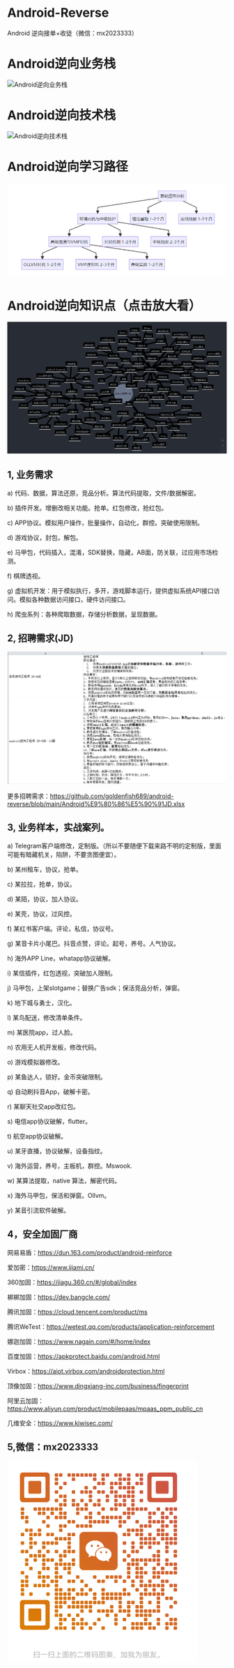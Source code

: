 # Android-Reverse

Android 逆向接单+收徒（微信：mx2023333） 

Android逆向业务栈
===

![Android逆向业务栈](https://github.com/goldenfish689/android-reverse/blob/main/pictures/Android%E9%80%86%E5%90%91%E4%B8%9A%E5%8A%A1.jpeg)

Android逆向技术栈
===

![Android逆向技术栈](https://github.com/goldenfish689/android-reverse/blob/main/pictures/Android%E9%80%86%E5%90%91%E6%8A%80%E6%9C%AF%E6%A0%88.jpeg)

Android逆向学习路径
===
![Android逆向技术栈](https://github.com/goldenfish689/android-reverse/blob/main/pictures/1748524351683.png)


Android逆向知识点（点击放大看）
===
![Android逆向知识点](https://github.com/goldenfish689/android-reverse/blob/main/pictures/1748523481702.jpg)




1,	业务需求
   ---
a)	代码、数据，算法还原，竞品分析。算法代码提取，文件/数据解密。

b)	插件开发。增删改相关功能。抢单。红包修改，抢红包。

c)	APP协议。模拟用户操作，批量操作，自动化，群控。突破使用限制。

d)	游戏协议，封包，解包。

e)	马甲包，代码插入，混淆，SDK替换，隐藏，AB面，防关联，过应用市场检测。

f)	棋牌透视。

g)	虚拟机开发：用于模拟执行，多开，游戏脚本运行，提供虚拟系统API接口访问。模拟各种数据访问接口，硬件访问接口。

h)	爬虫系列：各种爬取数据，存储分析数据，呈现数据。


2,	招聘需求(JD)
---
![JDS](https://github.com/goldenfish689/android-reverse/blob/main/pictures/nx.png)

更多招聘需求：https://github.com/goldenfish689/android-reverse/blob/main/Android%E9%80%86%E5%90%91JD.xlsx

3,	业务样本，实战案列。
---

a)	Telegram客户端修改，定制版。（所以不要随便下载来路不明的定制版，里面可能有暗藏机关，陷阱，不要贪图便宜）。

b)	某州租车，协议，抢单。

c)	某拉拉，抢单，协议。

d)	某陌，协议，加人协议。

e)	某壳，协议，过风控。

f)	某红书客户端。评论，私信，协议号。

g)	某音卡片小尾巴。抖音点赞，评论。起号，养号。人气协议。

h)	海外APP Line，whatapp协议破解。

i)	某信插件，红包透视，突破加人限制。

j)	马甲包，上架slotgame；替换广告sdk；保活竞品分析，弹窗。

k)	地下城与勇士，汉化。

l)	某鸟配送，修改清单条件。

m)	某医院app，过人脸。

n)	农用无人机开发板，修改代码。

o)	游戏模拟器修改。

p)	某鱼达人，锁好。金币突破限制。

q)	自动刷抖音App，破解卡密。

r)	某聊天社交app改红包。

s)	电信app协议破解，flutter。

t)	航空app协议破解。

u)	某牙直播，协议破解，设备指纹。

v)	海外运营，养号，主板机，群控。Mswook.

w)	某算法提取，native 算法，解密代码。

x)	海外马甲包，保活和弹窗。Ollvm。

y)	某音引流软件破解。


4，安全加固厂商
---
网易易盾：https://dun.163.com/product/android-reinforce

爱加密：https://www.ijiami.cn/

360加固：https://jiagu.360.cn/#/global/index

梆梆加固：https://dev.bangcle.com/

腾讯加固：https://cloud.tencent.com/product/ms

腾讯WeTest：https://wetest.qq.com/products/application-reinforcement

娜迦加固：https://www.nagain.com/#/home/index

百度加固：https://apkprotect.baidu.com/android.html

Virbox：https://aiot.virbox.com/androidprotection.html

顶像加固：https://www.dingxiang-inc.com/business/fingerprint

阿里云加固：https://www.aliyun.com/product/mobilepaas/mpaas_ppm_public_cn

几维安全：https://www.kiwisec.com/

5,微信：mx2023333
---
![技术交流，加微信](https://github.com/goldenfish689/android-reverse/blob/main/pictures/barcode.png)







